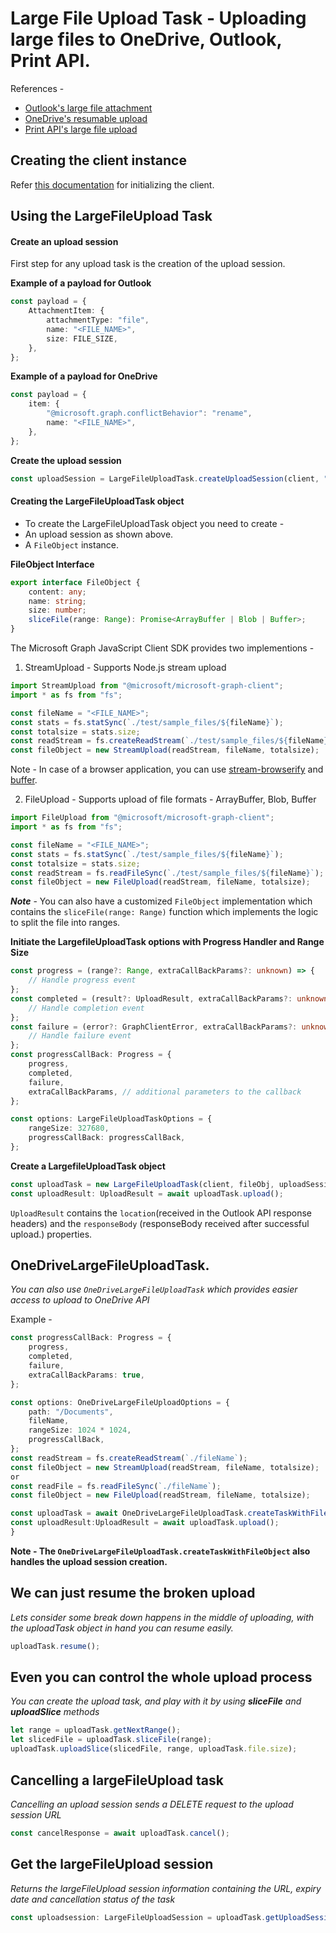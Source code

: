 # Large File Upload Task - Uploading large files to OneDrive, Outlook, Print API.

References -

-   [Outlook's large file attachment](https://docs.microsoft.com/en-us/graph/outlook-large-attachments)
-   [OneDrive's resumable upload](https://docs.microsoft.com/en-us/graph/api/driveitem-createuploadsession?view=graph-rest-1.0&preserve-view=true)
-   [Print API's large file upload](https://docs.microsoft.com/en-us/graph/upload-data-to-upload-session)

## Creating the client instance

Refer [this documentation](../CreatingClientInstance.md) for initializing the client.

## Using the LargeFileUpload Task

#### Create an upload session

First step for any upload task is the creation of the upload session.

**Example of a payload for Outlook**

```typescript
const payload = {
	AttachmentItem: {
		attachmentType: "file",
		name: "<FILE_NAME>",
		size: FILE_SIZE,
	},
};
```

**Example of a payload for OneDrive**

```typescript
const payload = {
	item: {
		"@microsoft.graph.conflictBehavior": "rename",
		name: "<FILE_NAME>",
	},
};
```

**Create the upload session**

```typescript
const uploadSession = LargeFileUploadTask.createUploadSession(client, "REQUEST_URL", payload);
```

#### Creating the LargeFileUploadTask object

-   To create the LargeFileUploadTask object you need to create -
-   An upload session as shown above.
-   A `FileObject` instance.

**FileObject Interface**

```typescript
export interface FileObject {
	content: any;
	name: string;
	size: number;
	sliceFile(range: Range): Promise<ArrayBuffer | Blob | Buffer>;
}
```

The Microsoft Graph JavaScript Client SDK provides two implementions -

1. StreamUpload - Supports Node.js stream upload

```typescript
import StreamUpload from "@microsoft/microsoft-graph-client";
import * as fs from "fs";

const fileName = "<FILE_NAME>";
const stats = fs.statSync(`./test/sample_files/${fileName}`);
const totalsize = stats.size;
const readStream = fs.createReadStream(`./test/sample_files/${fileName}`);
const fileObject = new StreamUpload(readStream, fileName, totalsize);
```

Note - In case of a browser application, you can use [stream-browserify](https://www.npmjs.com/package/stream-browserify) and [buffer](https://www.npmjs.com/package/buffer).

2. FileUpload - Supports upload of file formats - ArrayBuffer, Blob, Buffer

```typescript
import FileUpload from "@microsoft/microsoft-graph-client";
import * as fs from "fs";

const fileName = "<FILE_NAME>";
const stats = fs.statSync(`./test/sample_files/${fileName}`);
const totalsize = stats.size;
const readStream = fs.readFileSync(`./test/sample_files/${fileName}`);
const fileObject = new FileUpload(readStream, fileName, totalsize);
```

**_Note_** - You can also have a customized `FileObject` implementation which contains the `sliceFile(range: Range)` function which implements the logic to split the file into ranges.

**Initiate the LargefileUploadTask options with Progress Handler and Range Size**

```typescript
const progress = (range?: Range, extraCallBackParams?: unknown) => {
	// Handle progress event
};
const completed = (result?: UploadResult, extraCallBackParams?: unknown) => {
	// Handle completion event
};
const failure = (error?: GraphClientError, extraCallBackParams?: unknown) => {
	// Handle failure event
};
const progressCallBack: Progress = {
	progress,
	completed,
	failure,
	extraCallBackParams, // additional parameters to the callback
};

const options: LargeFileUploadTaskOptions = {
	rangeSize: 327680,
	progressCallBack: progressCallBack,
};
```

**Create a LargefileUploadTask object**

```typescript
const uploadTask = new LargeFileUploadTask(client, fileObj, uploadSession, optionsWithProgress);
const uploadResult: UploadResult = await uploadTask.upload();
```

`UploadResult` contains the `location`(received in the Outlook API response headers) and the `responseBody` (responseBody received after successful upload.) properties.

## OneDriveLargeFileUploadTask.

_You can also use `OneDriveLargeFileUploadTask` which provides easier access to upload to OneDrive API_

Example -

```typescript
const progressCallBack: Progress = {
	progress,
	completed,
	failure,
	extraCallBackParams: true,
};

const options: OneDriveLargeFileUploadOptions = {
	path: "/Documents",
	fileName,
	rangeSize: 1024 * 1024,
	progressCallBack,
};
const readStream = fs.createReadStream(`./fileName`);
const fileObject = new StreamUpload(readStream, fileName, totalsize);
or
const readFile = fs.readFileSync(`./fileName`);
const fileObject = new FileUpload(readStream, fileName, totalsize);

const uploadTask = await OneDriveLargeFileUploadTask.createTaskWithFileObject(client, fileObject, options);
const uploadResult:UploadResult = await uploadTask.upload();
}
```

**Note - The `OneDriveLargeFileUploadTask.createTaskWithFileObject` also handles the upload session creation.**

## We can just resume the broken upload

_Lets consider some break down happens in the middle of uploading, with the uploadTask object in hand you can resume easily._

```typescript
uploadTask.resume();
```

## Even you can control the whole upload process

_You can create the upload task, and play with it by using **sliceFile** and **uploadSlice** methods_

```typescript
let range = uploadTask.getNextRange();
let slicedFile = uploadTask.sliceFile(range);
uploadTask.uploadSlice(slicedFile, range, uploadTask.file.size);
```

## Cancelling a largeFileUpload task

_Cancelling an upload session sends a DELETE request to the upload session URL_

```typescript
const cancelResponse = await uploadTask.cancel();
```

## Get the largeFileUpload session

_Returns the largeFileUpload session information containing the URL, expiry date and cancellation status of the task_

```typescript
const uploadsession: LargeFileUploadSession = uploadTask.getUploadSession();
```
